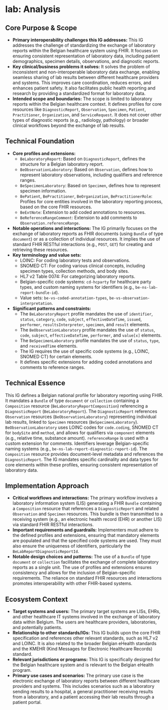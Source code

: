 # lab: Analysis

## Core Purpose & Scope

- **Primary interoperability challenges this IG addresses:** This IG addresses the challenge of standardizing the exchange of laboratory reports within the Belgian healthcare system using FHIR. It focuses on ensuring consistent representation of laboratory data, including patient demographics, specimen details, observations, and diagnostic reports.
- **Key clinical/business problems it solves:** It solves the problem of inconsistent and non-interoperable laboratory data exchange, enabling seamless sharing of lab results between different healthcare providers and systems. This improves care coordination, reduces errors, and enhances patient safety. It also facilitates public health reporting and research by providing a standardized format for laboratory data.
- **Intended scope and boundaries:** The scope is limited to laboratory reports within the Belgian healthcare context. It defines profiles for core resources like `DiagnosticReport`, `Observation`, `Specimen`, `Patient`, `Practitioner`, `Organization`, and `ServiceRequest`. It does not cover other types of diagnostic reports (e.g., radiology, pathology) or broader clinical workflows beyond the exchange of lab results.

## Technical Foundation

- **Core profiles and extensions:**
    - `BeLaboratoryReport`: Based on `DiagnosticReport`, defines the structure for a Belgian laboratory report.
    - `BeObservationLaboratory`: Based on `Observation`, defines how to represent laboratory observations, including qualifiers and reference ranges.
    - `BeSpecimenLaboratory`: Based on `Specimen`, defines how to represent specimen information.
    - `BePatient`, `BePractitioner`, `BeOrganization`, `BePractitionerRole`: Profiles for core entities involved in the laboratory reporting process, based on the core FHIR resources.
    - `BeExtNote`: Extension to add coded annotations to resources.
    - `BeReferenceRangeComment`: Extension to add comments to `Observation.referenceRange`.
- **Notable operations and interactions:** The IG primarily focuses on the exchange of laboratory reports as FHIR documents (using `Bundle` of type `document`) or as a collection of individual resources. It implies the use of standard FHIR RESTful interactions (e.g., `POST`, `GET`) for creating and retrieving these resources.
- **Key terminology and value sets:**
    - LOINC: For coding laboratory tests and observations.
    - SNOMED CT: For coding various clinical concepts, including specimen types, collection methods, and body sites.
    - HL7 v2 Table 0074: For categorizing laboratory reports.
    - Belgian-specific code systems: `cd-hcparty` for healthcare party types, and custom naming systems for identifiers (e.g., `be-ns-lab-report-bundle-id`).
    - Value sets: `be-vs-coded-annotation-types`, `be-vs-observation-interpretation`.
- **Significant patterns and constraints:**
    - The `BeLaboratoryReport` profile mandates the use of `identifier`, `status`, `category`, `code`, `subject`, `effectiveDateTime`, `issued`, `performer`, `resultsInterpreter`, `specimen`, and `result` elements.
    - The `BeObservationLaboratory` profile mandates the use of `status`, `code`, `subject`, `effectiveDateTime`, `performer`, and `value[x]` elements.
    - The `BeSpecimenLaboratory` profile mandates the use of `status`, `type`, and `receivedTime` elements.
    - The IG requires the use of specific code systems (e.g., LOINC, SNOMED CT) for certain elements.
    - It defines specific extensions for adding coded annotations and comments to reference ranges.

## Technical Essence

This IG defines a Belgian national profile for laboratory reporting using FHIR. It mandates a `Bundle` of type `document` or `collection` containing a `Composition` resource (`BeLaboratoryReportComposition`) referencing a `DiagnosticReport` (`BeLaboratoryReport`). The `DiagnosticReport` references `Observation` resources (`BeObservationLaboratory`) representing individual lab results, linked to `Specimen` resources (`BeSpecimenLaboratory`).  `BeObservationLaboratory` uses LOINC codes for `code.coding`, SNOMED CT for `bodySite` and `method`, and allows for qualifiers via `component` elements (e.g., relative time, substance amount). `referenceRange` is used with a custom extension for comments. Identifiers leverage Belgian-specific naming systems (e.g., `be-ns-lab-report-diagnostic-report-id`). The `Composition` resource provides document-level metadata and references the `DiagnosticReport`. The IG mandates specific cardinality and data types for core elements within these profiles, ensuring consistent representation of laboratory data.

## Implementation Approach

- **Critical workflows and interactions:** The primary workflow involves a laboratory information system (LIS) generating a FHIR `Bundle` containing a `Composition` resource that references a `DiagnosticReport` and related `Observation` and `Specimen` resources. This bundle is then transmitted to a receiving system (e.g., an electronic health record (EHR) or another LIS) via standard FHIR RESTful interactions.
- **Important requirements and guardrails:** Implementers must adhere to the defined profiles and extensions, ensuring that mandatory elements are populated and that the specified code systems are used. They must also ensure the uniqueness of identifiers, particularly the `BeLabReportDiagnosticReportId`.
- **Notable design choices and patterns:** The use of a `Bundle` of type `document` or `collection` facilitates the exchange of complete laboratory reports as a single unit. The use of profiles and extensions ensures consistency and allows for the inclusion of Belgian-specific requirements. The reliance on standard FHIR resources and interactions promotes interoperability with other FHIR-based systems.

## Ecosystem Context

- **Target systems and users:** The primary target systems are LISs, EHRs, and other healthcare IT systems involved in the exchange of laboratory data within Belgium. The users are healthcare providers, laboratories, and potentially patients.
- **Relationship to other standards/IGs:** This IG builds upon the core FHIR specification and references other relevant standards, such as HL7 v2 and LOINC. It is also related to the broader Belgian eHealth standards and the KMEHR (Kind Messages for Electronic Healthcare Records) standard.
- **Relevant jurisdictions or programs:** This IG is specifically designed for the Belgian healthcare system and is relevant to the Belgian eHealth program.
- **Primary use cases and scenarios:** The primary use case is the electronic exchange of laboratory reports between different healthcare providers and systems. This includes scenarios such as a laboratory sending results to a hospital, a general practitioner receiving results from a laboratory, and a patient accessing their lab results through a patient portal.
